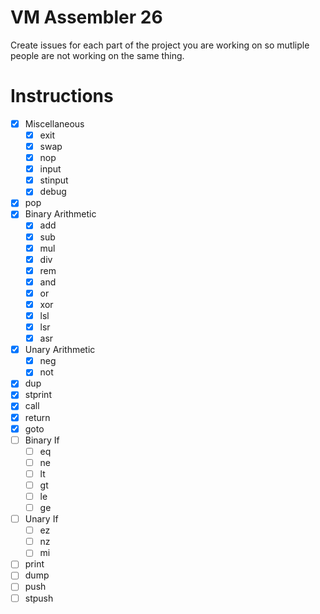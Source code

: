 # VM Assembler 26

Create issues for each part of the project you are working on so mutliple people are not working on the same thing.

# Instructions
- [X] Miscellaneous
    - [X] exit
    - [X] swap
    - [X] nop
    - [X] input
    - [X] stinput
    - [X] debug
- [X] pop
- [X] Binary Arithmetic
    - [X] add
    - [X] sub
    - [X] mul
    - [X] div
    - [X] rem
    - [X] and
    - [X] or
    - [X] xor
    - [X] lsl
    - [X] lsr
    - [X] asr
- [X] Unary Arithmetic
    - [X] neg
    - [X] not
- [X] dup
- [X] stprint
- [X] call
- [X] return
- [X] goto
- [ ] Binary If
    - [ ] eq
    - [ ] ne
    - [ ] lt
    - [ ] gt
    - [ ] le
    - [ ] ge
- [ ] Unary If
    - [ ] ez
    - [ ] nz
    - [ ] mi
- [ ] print
- [ ] dump
- [ ] push
- [ ] stpush
